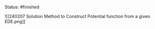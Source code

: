 Status: #finished 

![[240207 Solution Method to Construct Potential function from a given EDE.png]]



